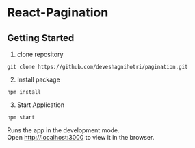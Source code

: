 # React-Pagination


## Getting Started

1. clone repository
```
git clone https://github.com/deveshagnihotri/pagination.git
```
2. Install package
```
npm install
```
3. Start Application
```
npm start
```  

Runs the app in the development mode.<br>
Open [http://localhost:3000](http://localhost:3000) to view it in the browser.
